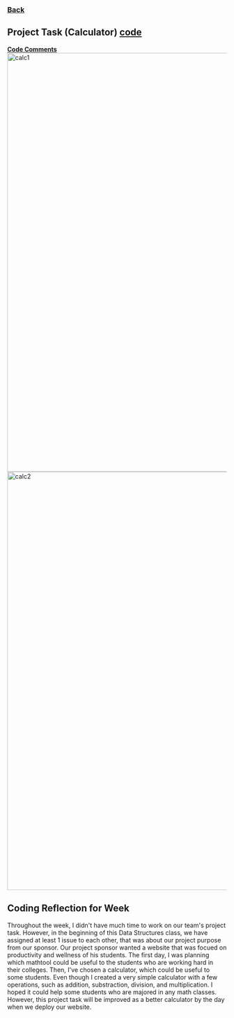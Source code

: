 ### <a href="https://alexd017.github.io/Tri3-IndivRepo/">Back</a>

## Project Task (Calculator) [code](https://github.com/willcyber/tri3/commit/9e887faee28c0929777e3936230992d1bb975042#diff-cc37f6bb5be918e9e59e709f3d0e0dd29fe155d5e6962a1d14f7daee68a3c664R1) 
[**Code Comments**](https://github.com/willcyber/tri3/commit/7d4eaa5115c5020e8f05839a66a66506d888861b#diff-0f6a2fcd4cf20b73f0e61bb1178b97a7a98e55977000692f351a178af68f133fR5)
<img width="959" alt="calc1" src="https://user-images.githubusercontent.com/89167210/165028320-7491cac3-2dc0-4061-98a2-275588f0a933.png">
<img width="958" alt="calc2" src="https://user-images.githubusercontent.com/89167210/165028345-40ac7c88-fdef-464b-b9d8-08028cd93af3.png">

## Coding Reflection for Week
Throughout the week, I didn't have much time to work on our team's project task. However, in the beginning of this Data Structures class, we have assigned at least 1 issue to each other, that was about our project purpose from our sponsor. Our project sponsor wanted a website that was focued on productivity and wellness of his students. The first day, I was planning which mathtool could be useful to the students who are working hard in their colleges. Then, I've chosen a calculator, which could be useful to some students. Even though I created a very simple calculator with a few operations, such as addition, substraction, division, and multiplication. I hoped it could help some students who are majored in any math classes. However, this project task will be improved as a better calculator by the day when we deploy our website.
